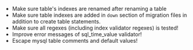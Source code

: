 - Make sure table's indexes are renamed after renaming a table
- Make sure table indexes are added in `down` section of migration files in
addition to create table statements.
- Make sure all regexes (including index validator regexes) is tested!
- Improve error messages of sql_time_value validator!
- Escape mysql table comments and default values!
